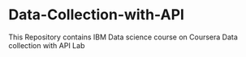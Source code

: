 # Data-Collection-with-API
This Repository contains IBM Data science course on Coursera Data collection with API Lab
